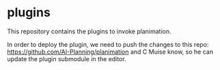 # plugins

This repository contains the plugins to invoke planimation.

In order to deploy the plugin, we need to push the changes to this repo: https://github.com/AI-Planning/planimation and C Muise know, so he can update the plugin submodule in the editor. 